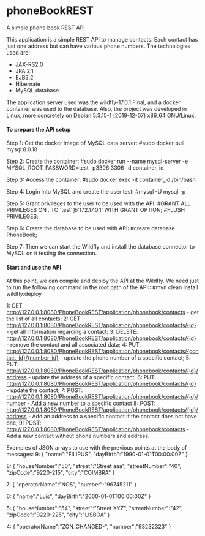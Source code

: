 # phoneBookREST
A simple phone book REST API

This application is a simple REST API to manage contacts. Each contact has just one address but can have various phone numbers. The technologies used are:
- JAX-RS2.0 
- JPA 2.1
- EJB3.2 
- Hibernate
- MySQL database 

The application server used was the wildfly-17.0.1.Final, and a docker container was used to the database. Also, the project was developed in Linux, more concretely on Debian 5.3.15-1 (2019-12-07) x86_64 GNU/Linux. 

#### To prepare the API setup

Step 1: Get the docker image of MySQL data server:
#sudo docker pull mysql:8.0.18

Step 2: Create the container:
#sudo docker run --name mysql-server -e MYSQL_ROOT_PASSWORD=test -p3306:3306 -d container_id

Step 3: Access the container:
#sudo docker exec -it container_id /bin/bash

Step 4: Login into MySQL and create the user test:
#mysql -U mysql -p

Step 5: Grant privileges to the user to be used with the API:
#GRANT ALL PRIVILEGES ON *.* TO 'test'@'172.17.0.1' WITH GRANT OPTION; 
#FLUSH PRIVILEGES;

Step 6: Create the database to be used with API:
#create database PhoneBook;

Step 7: Then we can start the Wildfly and install the database connector to MySQL on it testing the connection.

#### Start and use the API

At this point, we can compile and deploy the API at the Wildfly. We need just to run the following command in the root path of the API::
#mvn clean install wildfly:deploy


1: GET http://127.0.0.1:8080/PhoneBookREST/application/phonebook/contacts - get the list of all contacts;
2: GET http://127.0.0.1:8080/PhoneBookREST/application/phonebook/contacts/{id} - get all information regarding a contact;
3: DELETE: http://127.0.0.1:8080/PhoneBookREST/application/phonebook/contacts/{id} - remove the contact and all associated data;
4: PUT: http://127.0.0.1:8080/PhoneBookREST/application/phonebook/contacts/{contact_id}/{number_id} - update the phone number of a specific contact;
5: PUT: http://127.0.0.1:8080/PhoneBookREST/application/phonebook/contacts/{id}/address - update the address of a specific contact;
6: PUT: http://127.0.0.1:8080/PhoneBookREST/application/phonebook/contacts/{id} - update the contact;
7: POST: http://127.0.0.1:8080/PhoneBookREST/application/phonebook/contacts/{id}/number - Add a new number to a specific contact
8: POST: http://127.0.0.1:8080/PhoneBookREST/application/phonebook/contacts/{id}/address - Add an address to a specific contact if the contact does not have one;
9: POST: http://127.0.0.1:8080/PhoneBookREST/application/phonebook/contacts - Add a new contact without phone numbers and address.

Examples of JSON arrays to use with the previous points at the body of messages:
9: 
{
	"name":"FILIPUS",
	"dayBirth":"1990-01-01T00:00:00Z"
}

8: 
{
	"houseNumber":"50",
	"street":"Street aaa",
	"streetNumber":"40",
	"zipCode":"9220-215",
	"city":"COIMBRA"
}

7:
{
	"operatorName":"NOS",
	"number":"96745211"
}

6:
{
	"name":"Luis",
	"dayBirth":"2000-01-01T00:00:00Z"
}

5:
{
	"houseNumber":"54",
	"street":"Street XYZ",
	"streetNumber":"42",
	"zipCode":"9220-225",
	"city":"LISBOA"
}

4:
{
	"operatorName":"ZON_CHANGED-",
	"number":"93232323"
}

